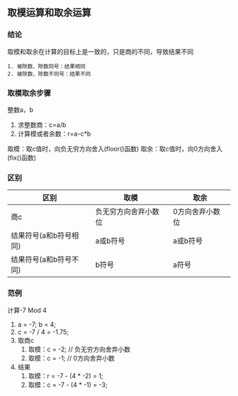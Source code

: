 ## 取模运算和取余运算

### 结论

取模和取余在计算的目标上是一致的，只是商的不同，导致结果不同

    1. 被除数、除数同号：结果相同
    2. 被除数、除数不同号：结果不同

### 取模取余步骤
整数a，b
1. 求整数商：c=a/b
2. 计算模或者余数：r=a-c*b

取模：取c值时，向负无穷方向舍入(floor()函数)
取余：取c值时，向0方向舍入(fix()函数)

### 区别
区别|取模|取余
---|---|---
商c|负无穷方向舍弃小数位|0方向舍弃小数位
结果符号(a和b符号相同)|a或b符号|a或b符号
结果符号(a和b符号不同)|b符号|a符号

### 范例

计算-7 Mod 4

1. a = -7; b = 4;
2. c = -7 / 4 = -1.75;
3. 取商c
    1. 取模：c = -2; // 负无穷方向舍弃小数
    2. 取模：c = -1; // 0方向舍弃小数
3. 结果
    1. 取模：r = -7 - (4 * -2) = 1;
    2. 取模：c = -7 - (4 * -1) = -3;